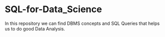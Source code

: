 # SQL-for-Data_Science
In this repository we can find DBMS concepts and SQL Queries that helps us to do good Data Analysis.
